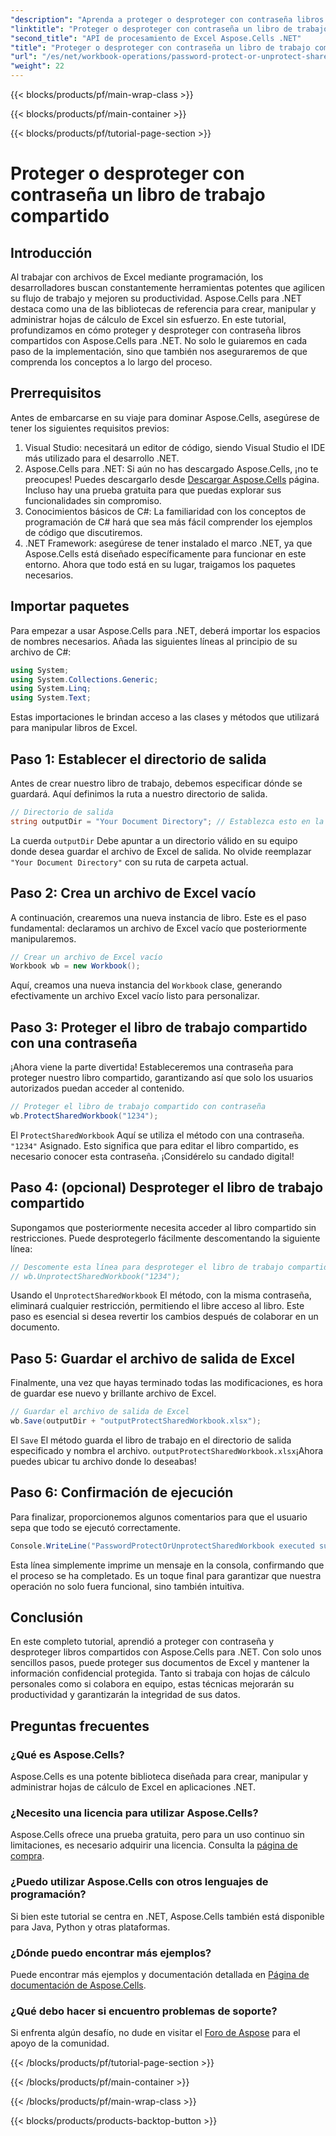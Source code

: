 ```yaml
---
"description": "Aprenda a proteger o desproteger con contraseña libros compartidos de Excel usando Aspose.Cells para .NET con esta guía paso a paso. Mejore la seguridad de sus documentos."
"linktitle": "Proteger o desproteger con contraseña un libro de trabajo compartido"
"second_title": "API de procesamiento de Excel Aspose.Cells .NET"
"title": "Proteger o desproteger con contraseña un libro de trabajo compartido"
"url": "/es/net/workbook-operations/password-protect-or-unprotect-shared-workbook/"
"weight": 22
---
```


{{< blocks/products/pf/main-wrap-class >}}

{{< blocks/products/pf/main-container >}}

{{< blocks/products/pf/tutorial-page-section >}}

# Proteger o desproteger con contraseña un libro de trabajo compartido

## Introducción
Al trabajar con archivos de Excel mediante programación, los desarrolladores buscan constantemente herramientas potentes que agilicen su flujo de trabajo y mejoren su productividad. Aspose.Cells para .NET destaca como una de las bibliotecas de referencia para crear, manipular y administrar hojas de cálculo de Excel sin esfuerzo. En este tutorial, profundizamos en cómo proteger y desproteger con contraseña libros compartidos con Aspose.Cells para .NET. No solo le guiaremos en cada paso de la implementación, sino que también nos aseguraremos de que comprenda los conceptos a lo largo del proceso.
## Prerrequisitos
Antes de embarcarse en su viaje para dominar Aspose.Cells, asegúrese de tener los siguientes requisitos previos:
1. Visual Studio: necesitará un editor de código, siendo Visual Studio el IDE más utilizado para el desarrollo .NET.
2. Aspose.Cells para .NET: Si aún no has descargado Aspose.Cells, ¡no te preocupes! Puedes descargarlo desde [Descargar Aspose.Cells](https://releases.aspose.com/cells/net/) página. Incluso hay una prueba gratuita para que puedas explorar sus funcionalidades sin compromiso.
3. Conocimientos básicos de C#: La familiaridad con los conceptos de programación de C# hará que sea más fácil comprender los ejemplos de código que discutiremos.
4. .NET Framework: asegúrese de tener instalado el marco .NET, ya que Aspose.Cells está diseñado específicamente para funcionar en este entorno.
Ahora que todo está en su lugar, traigamos los paquetes necesarios.
## Importar paquetes
Para empezar a usar Aspose.Cells para .NET, deberá importar los espacios de nombres necesarios. Añada las siguientes líneas al principio de su archivo de C#:
```csharp
using System;
using System.Collections.Generic;
using System.Linq;
using System.Text;
```
Estas importaciones le brindan acceso a las clases y métodos que utilizará para manipular libros de Excel.
## Paso 1: Establecer el directorio de salida
Antes de crear nuestro libro de trabajo, debemos especificar dónde se guardará. Aquí definimos la ruta a nuestro directorio de salida.
```csharp
// Directorio de salida
string outputDir = "Your Document Directory"; // Establezca esto en la ruta de salida deseada
```
La cuerda `outputDir` Debe apuntar a un directorio válido en su equipo donde desea guardar el archivo de Excel de salida. No olvide reemplazar `"Your Document Directory"` con su ruta de carpeta actual.
## Paso 2: Crea un archivo de Excel vacío
A continuación, crearemos una nueva instancia de libro. Este es el paso fundamental: declaramos un archivo de Excel vacío que posteriormente manipularemos. 
```csharp
// Crear un archivo de Excel vacío
Workbook wb = new Workbook();
```
Aquí, creamos una nueva instancia del `Workbook` clase, generando efectivamente un archivo Excel vacío listo para personalizar.
## Paso 3: Proteger el libro de trabajo compartido con una contraseña
¡Ahora viene la parte divertida! Estableceremos una contraseña para proteger nuestro libro compartido, garantizando así que solo los usuarios autorizados puedan acceder al contenido.
```csharp
// Proteger el libro de trabajo compartido con contraseña
wb.ProtectSharedWorkbook("1234");
```
El `ProtectSharedWorkbook` Aquí se utiliza el método con una contraseña. `"1234"` Asignado. Esto significa que para editar el libro compartido, es necesario conocer esta contraseña. ¡Considérelo su candado digital!
## Paso 4: (opcional) Desproteger el libro de trabajo compartido
Supongamos que posteriormente necesita acceder al libro compartido sin restricciones. Puede desprotegerlo fácilmente descomentando la siguiente línea:
```csharp
// Descomente esta línea para desproteger el libro de trabajo compartido
// wb.UnprotectSharedWorkbook("1234");
```
Usando el `UnprotectSharedWorkbook` El método, con la misma contraseña, eliminará cualquier restricción, permitiendo el libre acceso al libro. Este paso es esencial si desea revertir los cambios después de colaborar en un documento.
## Paso 5: Guardar el archivo de salida de Excel
Finalmente, una vez que hayas terminado todas las modificaciones, es hora de guardar ese nuevo y brillante archivo de Excel.
```csharp
// Guardar el archivo de salida de Excel
wb.Save(outputDir + "outputProtectSharedWorkbook.xlsx");
```
El `Save` El método guarda el libro de trabajo en el directorio de salida especificado y nombra el archivo. `outputProtectSharedWorkbook.xlsx`¡Ahora puedes ubicar tu archivo donde lo deseabas!
## Paso 6: Confirmación de ejecución
Para finalizar, proporcionemos algunos comentarios para que el usuario sepa que todo se ejecutó correctamente.
```csharp
Console.WriteLine("PasswordProtectOrUnprotectSharedWorkbook executed successfully.\r\n");
```
Esta línea simplemente imprime un mensaje en la consola, confirmando que el proceso se ha completado. Es un toque final para garantizar que nuestra operación no solo fuera funcional, sino también intuitiva.
## Conclusión
En este completo tutorial, aprendió a proteger con contraseña y desproteger libros compartidos con Aspose.Cells para .NET. Con solo unos sencillos pasos, puede proteger sus documentos de Excel y mantener la información confidencial protegida. Tanto si trabaja con hojas de cálculo personales como si colabora en equipo, estas técnicas mejorarán su productividad y garantizarán la integridad de sus datos.
## Preguntas frecuentes
### ¿Qué es Aspose.Cells?
Aspose.Cells es una potente biblioteca diseñada para crear, manipular y administrar hojas de cálculo de Excel en aplicaciones .NET.
### ¿Necesito una licencia para utilizar Aspose.Cells?
Aspose.Cells ofrece una prueba gratuita, pero para un uso continuo sin limitaciones, es necesario adquirir una licencia. Consulta la [página de compra](https://purchase.aspose.com/buy).
### ¿Puedo utilizar Aspose.Cells con otros lenguajes de programación?
Si bien este tutorial se centra en .NET, Aspose.Cells también está disponible para Java, Python y otras plataformas.
### ¿Dónde puedo encontrar más ejemplos?
Puede encontrar más ejemplos y documentación detallada en [Página de documentación de Aspose.Cells](https://reference.aspose.com/cells/net/).
### ¿Qué debo hacer si encuentro problemas de soporte?
Si enfrenta algún desafío, no dude en visitar el [Foro de Aspose](https://forum.aspose.com/c/cells/9) para el apoyo de la comunidad.

{{< /blocks/products/pf/tutorial-page-section >}}

{{< /blocks/products/pf/main-container >}}

{{< /blocks/products/pf/main-wrap-class >}}

{{< blocks/products/products-backtop-button >}}